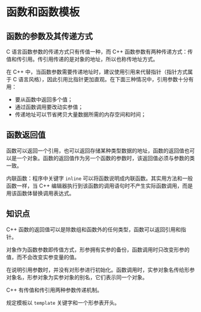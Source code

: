# 函数和函数模板

## 函数的参数及其传递方式

C 语言函数参数的传递方式只有传值一种，而 C++ 函数参数有两种传递方式：传值和传引用。传引用传递的是对象的地址，所以也称传地址方式。

在 C++ 中，当函数参数需要传递地址时，建议使用引用来代替指针（指针方式属于 C 语言风格），因此引用比指针更加直观。在下面三种情况中，引用参数十分有用：
- 要从函数中返回多个值；
- 通过函数调用要改动实参值；
- 传递地址可以节省拷贝大量数据所需的内存空间和时间；

## 函数返回值

函数可以返回一个引用，也可以返回存储某种类型数据的地址，函数的返回值也可以是一个对象。函数的返回值作为另一个函数的参数时，该返回值必须与参数的类一致。

内联函数：程序中关键字 `inline` 可以将函数说明成内联函数。其实用方法和一般函数一样，当 C++ 编辑器执行到该函数的调用语句时不产生实际函数调用，而是用该函数体替换调用表达式。

## 知识点

C++ 函数的返回值可以是除数组和函数外的任何类型，函数可以返回引用和指针。

对象作为函数参数即传值方式，形参拥有实参的备份，函数调用时只改变形参的值，而不会改变实参变量的值。

在说明引用参数时，并没有对形参进行初始化。函数调用时，实参对象名传给形参对象名，形参对象为实参对象的别名，它们表示同一个对象。

C++ 有传值和传引用两种参数传递机制。

规定模板以 `template` 关键字和一个形参表开头。